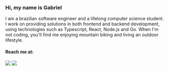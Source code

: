 ### Hi, my name is Gabriel

I am a brazilian software engineer and a lifelong computer science student.
I work on providing solutions in both frontend and backend development, using technologies such as Typescript, React, Node.js and Go.
When I'm not coding, you'll find me enjoying mountain biking and living an outdoor lifestyle.

#### Reach me at:

<a href="https://dev.to/minortypo" target="_blank"><img src="https://img.shields.io/badge/dev.to-0A0A0A?style=for-the-badge&logo=devdotto&logoColor=white" target="_blank"></a>
<a href="mailto:gabrielpalharesdev@gmail.com"><img src="https://img.shields.io/badge/-Gmail-%23333?style=for-the-badge&logo=gmail&logoColor=white" target="_blank"></a>
